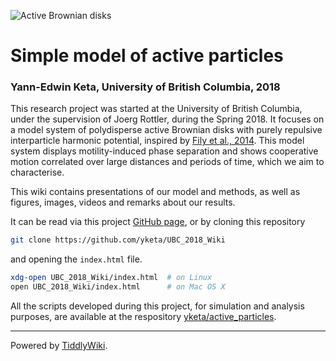 ![Active Brownian disks](https://github.com/yketa/UBC_2018_Wiki/raw/master/Images/header.png)

# Simple model of active particles
### Yann-Edwin Keta, University of British Columbia, 2018

This research project was started at the University of British Columbia, under the supervision of Joerg Rottler, during the Spring 2018. It focuses on a model system of polydisperse active Brownian disks with purely repulsive interparticle harmonic potential, inspired by  [Fily et al., 2014](http://pubs.rsc.org/-/content/articlelanding/2014/sm/c3sm52469h/). This model system displays motility-induced phase separation and shows cooperative motion correlated over large distances and periods of time, which we aim to characterise.

This wiki contains presentations of our model and methods, as well as figures, images, videos and remarks about our results.

It can be read via this project [GitHub page](https://yketa.github.io/UBC_2018_Wiki), or by cloning this repository
```bash
git clone https://github.com/yketa/UBC_2018_Wiki
```
and opening the `index.html` file.
```bash
xdg-open UBC_2018_Wiki/index.html  # on Linux
open UBC_2018_Wiki/index.html      # on Mac OS X
```

All the scripts developed during this project, for simulation and analysis purposes, are available at the respository [yketa/active_particles](https://github.com/yketa/active_particles).

---

Powered by [TiddlyWiki](https://tiddlywiki.com/static/TiddlyWiki.html).
